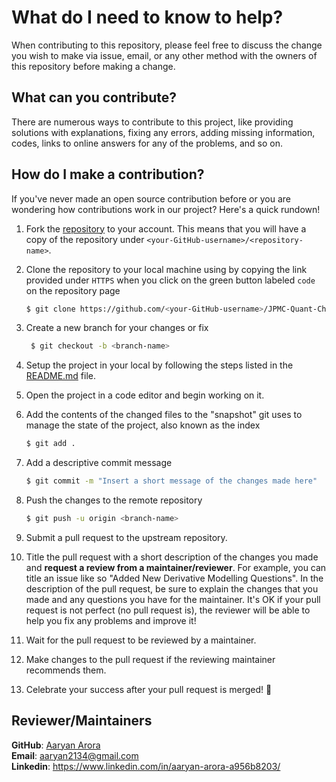 # What do I need to know to help?

When contributing to this repository, please feel free to discuss the change you wish to make via issue, email, or any other method with the owners of this repository before making a change.

## What can you contribute?

There are numerous ways to contribute to this project, like providing solutions with explanations, fixing any errors, adding missing information, codes, links to online answers for any of the problems, and so on.

## How do I make a contribution?

If you've never made an open source contribution before or you are wondering how contributions work in our project? Here's a quick rundown!

1. Fork the [repository](https://github.com/aaryan2134/JPMC-Quant-Challenge-2022) to your account. This means that you will have a copy of the repository under `<your-GitHub-username>/<repository-name>`.
2. Clone the repository to your local machine using by copying the link provided under `HTTPS` when you click on the green button labeled `code` on the repository page

    ```sh
    $ git clone https://github.com/<your-GitHub-username>/JPMC-Quant-Challenge-2022
    ```

4. Create a new branch for your changes or fix 

    ```sh
     $ git checkout -b <branch-name>
    ```

5. Setup the project in your local by following the steps listed in the [README.md](https://github.com/aaryan2134/JPMC-Quant-Challenge-2022/blob/main/README.md) file.
6. Open the project in a code editor and begin working on it.
7. Add the contents of the changed files to the "snapshot" git uses to manage the state of the project, also known as the index

    ```sh
    $ git add .
    ```

8. Add a descriptive commit message

    ```sh
    $ git commit -m "Insert a short message of the changes made here"
    ```

9. Push the changes to the remote repository

    ```sh
    $ git push -u origin <branch-name>
    ```

10. Submit a pull request to the upstream repository.
11. Title the pull request with a short description of the changes you made and **request a review from a maintainer/reviewer**. For example, you can title an issue like so "Added New Derivative Modelling Questions". In the description of the pull request, be sure to explain the changes that you made and any questions you have for the maintainer. It's OK if your pull request is not perfect (no pull request is), the reviewer will be able to help you fix any problems and improve it!
12. Wait for the pull request to be reviewed by a maintainer.
13. Make changes to the pull request if the reviewing maintainer recommends them.
14. Celebrate your success after your pull request is merged! 🎉

## Reviewer/Maintainers

  **GitHub**: [Aaryan Arora](https://github.com/aaryan2134) <br>
  **Email**: aaryan2134@gmail.com <br>
  **Linkedin**: https://www.linkedin.com/in/aaryan-arora-a956b8203/
